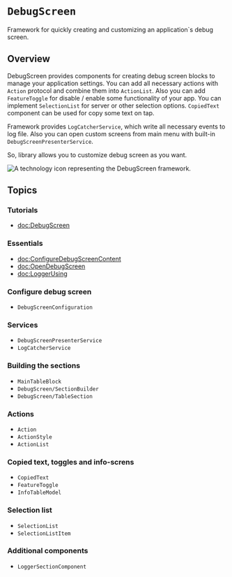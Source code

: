 # ``DebugScreen``

Framework for quickly creating and customizing an application`s debug screen.

## Overview

DebugScreen provides components for creating debug screen blocks to manage your application settings. You can add all necessary actions with ``Action`` protocol and combine them into ``ActionList``. Also you can add ``FeatureToggle`` for disable / enable some functionality of your app. You can implement ``SelectionList`` for server or other selection options. ``CopiedText`` component can be used for copy some text on tap.

Framework provides ``LogCatcherService``, which write all necessary events to log file. Also you can open custom screens from main menu with built-in ``DebugScreenPresenterService``.

So, library allows you to customize debug screen as you want.

![A technology icon representing the DebugScreen framework.](debug_screen_demo.png)

## Topics

### Tutorials
- <doc:DebugScreen>

### Essentials
- <doc:ConfigureDebugScreenContent>
- <doc:OpenDebugScreen>
- <doc:LoggerUsing>

### Configure debug screen
- ``DebugScreenConfiguration``

### Services
- ``DebugScreenPresenterService``
- ``LogCatcherService``

### Building the sections
- ``MainTableBlock``
- ``DebugScreen/SectionBuilder``
- ``DebugScreen/TableSection``

### Actions
- ``Action``
- ``ActionStyle``
- ``ActionList``

### Copied text, toggles and info-screns
- ``CopiedText``
- ``FeatureToggle``
- ``InfoTableModel``

### Selection list
- ``SelectionList``
- ``SelectionListItem``

### Additional components
- ``LoggerSectionComponent``
